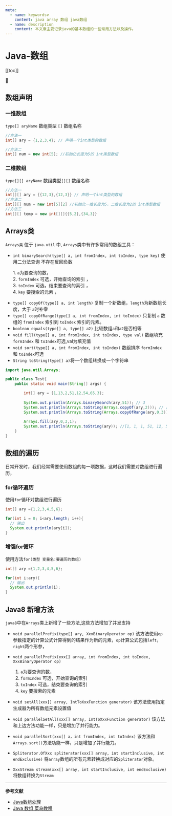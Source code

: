 ```yaml
---
meta:
  - name: keywordsv
    content: java array 数组 java数组
  - name: description
    content: 本文章主要记录java的基本数组的一些常用方法以及操作。
---
```


# Java-数组

[[toc]]

:horse: 


## 数组声明

### 一维数组

`type[] aryName` 数组类型 `[]` 数组名称

```java
//方法一
int[] ary = {1,2,3,4}; // 声明一个int类型的数组

//方法二
int[] num = new int[5]; //初始化长度为5的 int类型数组 
```


### 二维数组

`type[][] aryName` 数组类型`[][]` 数组名称

```java
//方法一
int[][] ary = {{12,3},{12,3}} // 声明一个int类型的数组
//方法二 
int[][] num = new int[5][2] //初始化一维长度为5，二维长度为2的 int类型数组 
//方法三 
int[][] temp = new int[][]{{5,2},{34,3}} 
```


## Arrays类

`Arrays类` 位于 `java.util` 中, `Arrays`类中有许多常用的数组工具：

- `int binarySearch(type[] a, int fromIndex, int toIndex, type key)` 使用二分法查询 不存在反回负数

&nbsp;&nbsp;&nbsp; &nbsp; 1. `a`为要查询的数，<br/>
&nbsp;&nbsp;&nbsp; &nbsp; 2. `formIndex` 可选，开始查询的索引 ，<br/>
&nbsp;&nbsp;&nbsp; &nbsp; 3. `toIndex` 可选，结束要查询的索引 ，<br/>
&nbsp;&nbsp;&nbsp; &nbsp; 4. `key` 要搜索的元素 ，<br/>

- `type[] copyOf(type[] a, int length)` 复制一个新数组，`length`为新数组长度，大于 `a`时补零
- `type[] copyOfRange(type[] a, int fromIndex, int toIndex)` 只复制 `a` 数组的 `fromIndex` 索引到 `toIndex` 索引的元素。
- `boolean equals(type[] a, type[] a2)` 比较数组`a`和`a2`是否相等
- `void fill(type[] a, int fromIndex, int toIndex, type val)` 数组填充 `formIndex` 和 `toIndex`可选,val为填充值
- `void sort(type[] a, int fromIndex, int toIndex)` 数组排序 `formIndex` 和 `toIndex`可选
- `String toString(type[] a)`将一个数组转换成一个字符串


```java
import java.util.Arrays;

public class Test{
    public static void main(String[] args) {

        int[] ary = {1,13,2,51,12,54,65,3};
    
        System.out.println(Arrays.binarySearch(ary,51)); // 3
        System.out.println(Arrays.toString(Arrays.copyOf(ary,2))); // [1, 13]
        System.out.println(Arrays.toString(Arrays.copyOfRange(ary,0,3))); // [1, 13, 2]
    
        Arrays.fill(ary,0,3,1);
        System.out.println(Arrays.toString(ary)); //[1, 1, 1, 51, 12, 54, 65, 3]
    }
}
```

## 数组的遍历

日常开发时，我们经常需要使用数组的每一项数据，这时我们需要对数组进行遍历，


### for循环遍历

使用`for`循环对数组进行遍历

```java
int[] ary ={1,2,3,4,5,6};

for(int i = 0; i<ary.length; i++){
  // 输出
  System.out.println(ary[i]);
}
```

### 增强for循环

使用方法`for(类型 变量名:要遍历的数组)`

```java
int[] ary ={1,2,3,4,5,6};

for(int i:ary){
  // 输出
  System.out.println(i);
}
```


## Java8 新增方法

`java8`中在`Arrays`类上新增了一些方法,这些方法增加了并发支持

- `void parallelPrefix(type[] ary, XxxBinaryOperator op)` 该方法使用`op`参数指定的计算公式计算得到的结果作为新的元素，`op`计算公式包括`left`，`right`两个形参，
- `void parallelPrefix(xxx[] array, int fromIndex, int toIndex, XxxBinaryOperator op)`
  1. `a`为要查询的数，
  2. `formIndex` 可选，开始查询的索引 
  3. `toIndex` 可选，结束要查询的索引 
  3. `key` 要搜索的元素 

- `void setAll(xxx[] array, IntToXxxFunction generator)` 该方法使用指定生成器为所有数组元素设置值
- `void parallelSetAll(xxx[] array, IntToXxxFunction generator)` 该方法和上边方法功能一样，只是增加了并行能力。
- `void parallelSort(xxx[] a，int fromIndex, int toIndex)` 该方法和`Arrays.sort()`方法功能一样，只是增加了并行能力。
- `Spliterator.OfXxx spliterator(xxx[] array, int startInclusive, int endExclusive)` 将`array`数组的所有元素转换成对应的`Spliterator`对象。
- `XxxStream stream(xxx[] array, int startInclusive, int endExclusive)` 将数组转换为`Stream`



---

**参考文献**

- [Java数组处理](http://c.biancheng.net/view/5885.html)
- [Java 数组 菜鸟教程](https://www.runoob.com/java/java-array.html)